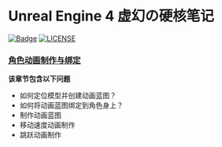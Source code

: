 # Unreal Engine 4 虚幻の硬核笔记

[![Badge](https://img.shields.io/badge/link-996.icu-%23FF4D5B.svg?style=flat-square)](https://996.icu/#/en_US)
[![LICENSE](https://img.shields.io/badge/license-Anti%20996-blue.svg?style=flat-square)](https://github.com/996icu/996.ICU/blob/master/LICENSE)

### [角色动画制作与绑定](https://github.com/YiLiuNat/UnrealEngine4_Notes/blob/master/03.AnmBind.md)
**该章节包含以下问题**
* 如何定位模型并创建动画蓝图？
* 如何将动画蓝图绑定到角色身上？
* 制作动画蓝图
* 移动速度动画制作
* 跳跃动画制作